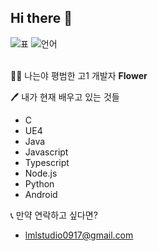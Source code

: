 ## Hi there 👋
![표](https://github-readme-stats.vercel.app/api?username=nobrain0917&show_icons=true)
![언어](https://github-readme-stats.vercel.app/api/top-langs/?username=nobrain0917&layout=compact&hide=python,css)
<br><br>

🙋‍♂️ 나는야 평범한 고1 개발자 **Flower**

🖊 내가 현재 배우고 있는 것들
 - C
 - UE4
 - Java
 - Javascript
 - Typescript
 - Node.js
 - Python
 - Android
 
📞 만약 연락하고 싶다면?
 - lmlstudio0917@gmail.com

